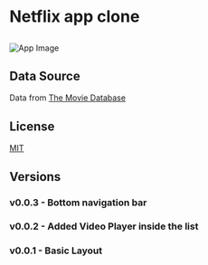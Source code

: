 # Netflix app clone

## 
![App Image](https://i.imgur.com/2h8BNvK.png)

## Data Source

Data from [The Movie Database](https://www.themoviedb.org/)

## License

[MIT](LICENSE)

## Versions 

### v0.0.3 - Bottom navigation bar
### v0.0.2 - Added Video Player inside the list
### v0.0.1 - Basic Layout
